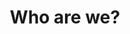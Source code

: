 ---
templateKey: 'team-page'
path: /team
preferred_language: default
title: "Who are we?"
langTitles:
    en: "Who are we?"
    pt: "Quem somos nós?"
image: ../../../static/img/team.jpeg
heading: 
    en: "Meet the Team"
    pt: "Conheça a Equipa"
description: 
    en: "At Smartavillas we have a dedicated team of professionals helping you to manage your property or find the perfect holiday rental."
    pt: "Na Smartavillas temos uma equipa de profissionais dedicada a ajudá-lo a gerir a sua propriedade ou encontrar o melhor aluguer de férias."
intro: 
    heading: 
        en: "Meet the Team"
        pt: "Conheça a Equipa"
    description: 
        en: "Founded in 2009, Smartavillas.com is a property services and rental management company based in Tavira on the Eastern Algarve. With a portfolio approaching 150 properties, Smartavillas provides a wide range of professional management services and solutions tailored to meet the needs of our property owners and rental clients. A wealth of experience and knowledge within our team has enabled us to grow rapidly, establish a strong presence on the Eastern Algarve and develop enduring partnerships with property owners, local suppliers and professional service providers.
        We are also proud to announce the launch of our new sister company Smartamoves, our property sales division helping you to achieve your dream of owning property abroad."
        pt: "Criada em 2009, a Smartavillas.com é uma empresa de Aluguer de casas de férias e Gestão de Propriedades, sediada em Tavira no Sotavento Algarvio. Com uma carteira que se aproxima das 150 propriedades, a Smartavillas oferece uma vasta gama de serviços e soluções profissionais de gestão adaptados às necessidades dos nossos proprietários e clientes de alugueres de casas. A experiência e conhecimento da nossa equipa permitiu-nos crescer rapidamente, estabelecer uma forte presença no Sotavento e desenvolver parcerias duradouras com proprietários, fornecedores locais e prestadores de serviços profissionais. Estamos também orgulhosos de anunciar o lançamento da nossa nova empresa irmã Smartamoves, a nossa divisão de vendas de propriedades, ajudando-o a realizar o seu sonho de possuir propriedades no estrangeiro."
---